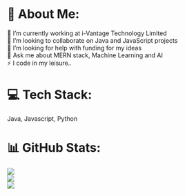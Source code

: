 # 💫 About Me:
🔭 I’m currently working at i-Vantage Technology Limited<br>👯 I’m looking to collaborate on Java and JavaScript projects<br>🤝 I’m looking for help with funding for my ideas<br>💬 Ask me about MERN stack, Machine Learning and AI<br>⚡ I code in my leisure.. 

# 💻 Tech Stack:
Java, Javascript, Python

# 📊 GitHub Stats:
![](https://github-readme-stats.vercel.app/api?username=flex-akin&theme=radical&hide_border=false&include_all_commits=true&count_private=true)<br/>
![](https://github-readme-streak-stats.herokuapp.com/?user=flex-akin&theme=radical&hide_border=false)<br/>
![](https://github-readme-stats.vercel.app/api/top-langs/?username=flex-akin&theme=radical&hide_border=false&include_all_commits=true&count_private=true&layout=compact)

